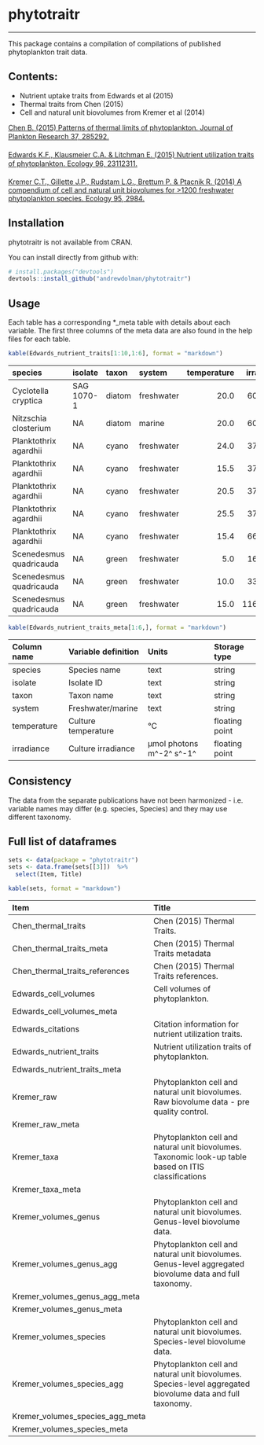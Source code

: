# phytotraitr
*********************
This package contains a compilation of compilations of published phytoplankton trait data. 

## Contents:

* Nutrient uptake traits from Edwards et al (2015)
* Thermal traits from Chen (2015)
* Cell and natural unit biovolumes from Kremer et al (2014)


[Chen B. (2015) Patterns of thermal limits of phytoplankton. Journal of Plankton Research 37, 285292.](http://www.plankt.oxfordjournals.org/cgi/doi/10.1093/plankt/fbv009)

[Edwards K.F., Klausmeier C.A. & Litchman E. (2015) Nutrient utilization traits of phytoplankton. Ecology 96, 23112311.](http://www.esajournals.org/doi/abs/10.1890/14-2252.1)

[Kremer C.T., Gillette J.P., Rudstam L.G., Brettum P. & Ptacnik R. (2014) A compendium of cell and natural unit biovolumes for >1200 freshwater phytoplankton species. Ecology 95, 2984.](http://www.esajournals.org/doi/abs/10.1890/14-0603.1)

## Installation

phytotraitr is not available from CRAN.

You can install directly from github with:
```R
# install.packages("devtools")
devtools::install_github("andrewdolman/phytotraitr")
```

## Usage



Each table has a corresponding *_meta table with details about each variable. The first three columns of the meta data are also found in the help files for each table.


```r
kable(Edwards_nutrient_traits[1:10,1:6], format = "markdown")
```



|species                 |isolate    |taxon  |system     | temperature| irradiance|
|:-----------------------|:----------|:------|:----------|-----------:|----------:|
|Cyclotella cryptica     |SAG 1070-1 |diatom |freshwater |        20.0|   60.00000|
|Nitzschia closterium    |NA         |diatom |marine     |        20.0|   60.00000|
|Planktothrix agardhii   |NA         |cyano  |freshwater |        24.0|   37.00000|
|Planktothrix agardhii   |NA         |cyano  |freshwater |        15.5|   37.00000|
|Planktothrix agardhii   |NA         |cyano  |freshwater |        20.5|   37.00000|
|Planktothrix agardhii   |NA         |cyano  |freshwater |        25.5|   37.00000|
|Planktothrix agardhii   |NA         |cyano  |freshwater |        15.4|   66.40000|
|Scenedesmus quadricauda |NA         |green  |freshwater |         5.0|   16.60578|
|Scenedesmus quadricauda |NA         |green  |freshwater |        10.0|   33.21156|
|Scenedesmus quadricauda |NA         |green  |freshwater |        15.0|  116.24045|

```r
kable(Edwards_nutrient_traits_meta[1:6,], format = "markdown")
```



|﻿Column name  |Variable definition |Units                    |Storage type   |
|:-----------|:-------------------|:------------------------|:--------------|
|species     |Species name        |text                     |string         |
|isolate     |Isolate ID          |text                     |string         |
|taxon       |Taxon name          |text                     |string         |
|system      |Freshwater/marine   |text                     |string         |
|temperature |Culture temperature |°C                       |floating point |
|irradiance  |Culture irradiance  |µmol photons m^-2^ s^-1^ |floating point |

## Consistency

The data from the separate publications have not been harmonized - i.e. variable names may differ (e.g. species, Species) and they may use different taxonomy.


## Full list of dataframes


```r
sets <- data(package = "phytotraitr")  
sets <- data.frame(sets[[3]])  %>% 
  select(Item, Title)

kable(sets, format = "markdown")
```



|Item                            |Title                                                                                                      |
|:-------------------------------|:----------------------------------------------------------------------------------------------------------|
|Chen_thermal_traits             |Chen (2015) Thermal Traits.                                                                                |
|Chen_thermal_traits_meta        |Chen (2015) Thermal Traits metadata                                                                        |
|Chen_thermal_traits_references  |Chen (2015) Thermal Traits references.                                                                     |
|Edwards_cell_volumes            |Cell volumes of phytoplankton.                                                                             |
|Edwards_cell_volumes_meta       |                                                                                                           |
|Edwards_citations               |Citation information for nutrient utilization traits.                                                      |
|Edwards_nutrient_traits         |Nutrient utilization traits of phytoplankton.                                                              |
|Edwards_nutrient_traits_meta    |                                                                                                           |
|Kremer_raw                      |Phytoplankton cell and natural unit biovolumes. Raw biovolume data - pre quality control.                  |
|Kremer_raw_meta                 |                                                                                                           |
|Kremer_taxa                     |Phytoplankton cell and natural unit biovolumes. Taxonomic look-up table based on ITIS classifications      |
|Kremer_taxa_meta                |                                                                                                           |
|Kremer_volumes_genus            |Phytoplankton cell and natural unit biovolumes. Genus-level biovolume data.                                |
|Kremer_volumes_genus_agg        |Phytoplankton cell and natural unit biovolumes. Genus-level aggregated biovolume data and full taxonomy.   |
|Kremer_volumes_genus_agg_meta   |                                                                                                           |
|Kremer_volumes_genus_meta       |                                                                                                           |
|Kremer_volumes_species          |Phytoplankton cell and natural unit biovolumes. Species-level biovolume data.                              |
|Kremer_volumes_species_agg      |Phytoplankton cell and natural unit biovolumes. Species-level aggregated biovolume data and full taxonomy. |
|Kremer_volumes_species_agg_meta |                                                                                                           |
|Kremer_volumes_species_meta     |                                                                                                           |

